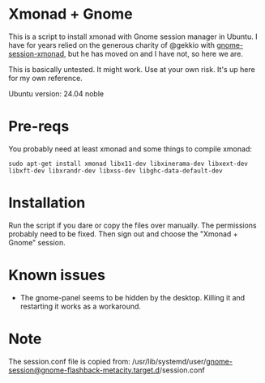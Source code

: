# Xmonad + Gnome

This is a script to install xmonad with Gnome session manager in Ubuntu. I have for years relied on the generous charity of @gekkio with [gnome-session-xmonad](https://github.com/Gekkio/gnome-session-xmonad), but he has moved on and I have not, so here we are.

This is basically untested. It might work. Use at your own risk. It's up here for my own reference.

Ubuntu version: 24.04 noble

# Pre-reqs

You probably need at least xmonad and some things to compile xmonad:

```
sudo apt-get install xmonad libx11-dev libxinerama-dev libxext-dev libxft-dev libxrandr-dev libxss-dev libghc-data-default-dev
```

# Installation

Run the script if you dare or copy the files over manually. The permissions probably need to be fixed. Then sign out and choose the "Xmonad + Gnome" session.

# Known issues

* The gnome-panel seems to be hidden by the desktop. Killing it and restarting it works as a workaround.

# Note

The session.conf file is copied from:
/usr/lib/systemd/user/gnome-session@gnome-flashback-metacity.target.d/session.conf

